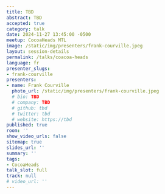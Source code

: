 ```yaml
---
title: TBD
abstract: TBD
accepted: true
category: talk
date: 2024-11-27 13:45:00 -0500
meetup: CocoaHeads MTL
image: /static/img/presenters/frank-courville.jpeg
layout: session-details
permalink: /talks/coacoa-heads
language: fr
presenter_slugs:
- frank-courville
presenters:
- name: Frank Courville
  photo_url: /static/img/presenters/frank-courville.jpeg
  # bio: TBD
  # company: TBD
  # github: tbd
  # twitter: tbd
  # website: https://tbd
published: true
room: ''
show_video_urls: false
sitemap: true
slides_url: ''
summary: ''
tags:
- CocoaHeads
talk_slot: full
track: null
# video_url: ''
---
```


